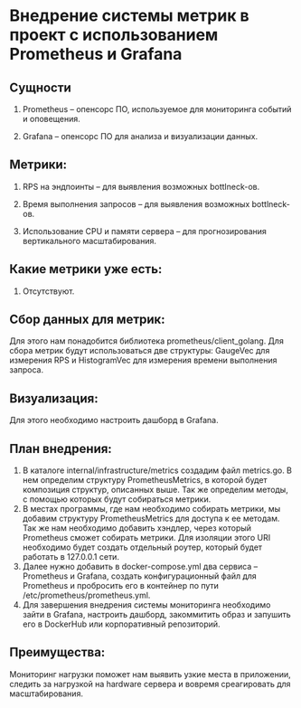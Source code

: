 # Внедрение системы метрик в проект с использованием Prometheus и Grafana

## Сущности
1. Prometheus – опенсорс ПО, используемое для мониторинга событий и оповещения.

2. Grafana – опенсорс ПО для анализа и визуализации данных.

## Метрики:
1. RPS на эндпоинты – для выявления возможных bottlneck-ов.

2. Время выполнения запросов – для выявления возможных bottlneck-ов.

3. Использование CPU и памяти сервера – для прогнозирования вертикального масштабирования.

## Какие метрики уже есть:
1. Отсутствуют.

## Сбор данных для метрик:
Для этого нам понадобится библиотека prometheus/client_golang.
Для сбора метрик будут использоваться две структуры: GaugeVec для измерения RPS и HistogramVec для измерения времени выполнения запроса.

## Визуализация:
Для этого необходимо настроить дашборд в Grafana.

## План внедрения:
1. В каталоге internal/infrastructure/metrics создадим файл metrics.go. 
В нем определим структуру PrometheusMetrics, в которой будет композиция структур, описанных выше. Так же определим методы, с помощью которых будут собираться метрики.
2. В местах программы, где нам необходимо собирать метрики, мы добавим структуру PrometheusMetrics для доступа к ее методам. Так же нам необходимо добавить хэндлер, через который Prometheus сможет собирать метрики. Для изоляции этого URI необходимо будет создать отдельный роутер, который будет работать в 127.0.0.1 сети.
3. Далее нужно добавить в docker-compose.yml два сервиса – Prometheus и Grafana, создать конфигурационный файл для Prometheus и пробросить его в контейнер по пути /etc/prometheus/prometheus.yml.
4. Для завершения внедрения системы мониторинга необходимо зайти в Grafana, настроить дашборд, закоммитить образ и запушить его в DockerHub или корпоративный репозиторий.

## Преимущества:
Мониторинг нагрузки поможет нам выявить узкие места в приложении, следить за нагрузкой на hardware сервера и  вовремя среагировать для масштабирования.